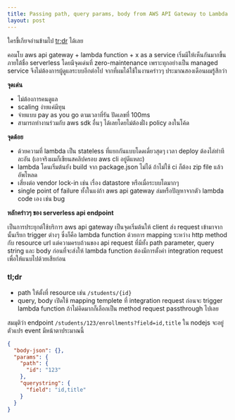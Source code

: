 ```yaml
---
title: Passing path, query params, body from AWS API Gateway to Lambda
layout: post
---
```


ใครขี้เกียจอ่านข้ามไป [tr;dr](#tldr) ได้เลย

คอมโบ aws api gateway + lambda function + x as a service เริ่มมีให้เห็นกันมากขึ้นภายใต้ชื่อ serverless โดยมีจุดเด่นที่ zero-maintenance เพราะทุกอย่างเป็น managed service จึงไม่ต้องการผู้ดูแลระบบอีกต่อไป จากที่ผมได้ใช้ในงานคร่าวๆ ประมาณสองเดือนผมรู้สึกว่า

**จุดเด่น**

- ไม่ต้องการคนดูแล
- scaling ง่ายแค่มีทุน
- จ่ายแบบ pay as you go ตามเวลาที่รัน ปัดเลขที่ 100ms
- สามารถทำงานร่วมกับ aws sdk อื่นๆ ได้เลยโดยไม่ต้องฝั่ง policy ลงในโค้ด

**จุดด้อย**

- ด้วยความที่ lambda เป็น stateless ที่แยกกันแบบโดดเดี่ยวสุดๆ เวลา deploy ต้องไล่ทำทีละอัน (เอาจริงผมก็เขียนสคลิปครอบ aws cli อยู่ดีแหละ)
- lambda โดนเริ่มต้นยัง build จาก package.json ไม่ได้ ถ้าไม่ใช้ ci ก็ต้อง zip file แล้วอัพโหลด
- เสี่ยงต่อ vendor lock-in เช่น เรื่อง datastore หรือเมื่อระบบโตมากๆ
- single point of failure ทั้งในแง่ถ้า aws api gateway ล่มหรือปัญหาจากตัว lambda code เอง เช่น bug

**หลักคร่าวๆ ของ serverless api endpoint**

เป็นการประยุกต์ใช้บริการ aws api gateway เป็นจุดเริ่มต้นให้ client ส่ง request เข้ามาจากนั้นเรียก trigger ต่างๆ ซึ่งก็คือ lambda function ด้วยการ mapping ระหว่าง http method กับ resource url แต่ความครบถ้วนของ api request ที่มีทั้ง path parameter, query string และ body ก่อนที่จะส่งให้ lambda function ต้องมีการตั้งค่า integration request เพื่อให้แนบไปด้วยเสียก่อน

### tl;dr

- path ให้ตั้งที่ resource เช่น `/students/{id}`
- query, body เปิดใช้ mapping templete ที่ integration request ก่อนจะ trigger lambda function ถ้าไม่คิดมากก็เลือกเป็น method request passthrough ไปเลย

สมมุติว่า endpoint `/students/123/enrollments?field=id,title` ใน nodejs จะอยู่ตัวแปร event มีหน้าตาประมาณนี้

```json
{
  "body-json": {},
  "params": {
    "path": {
      "id": "123"
    },
    "querystring": {
      "field": "id,title"
    }
  }
}
```
